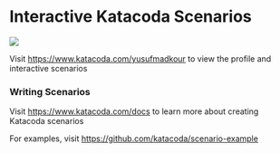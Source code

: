 # Interactive Katacoda Scenarios

[![](http://shields.katacoda.com/katacoda/yusufmadkour/count.svg)](https://www.katacoda.com/yusufmadkour "Get your profile on Katacoda.com")

Visit https://www.katacoda.com/yusufmadkour to view the profile and interactive scenarios

### Writing Scenarios
Visit https://www.katacoda.com/docs to learn more about creating Katacoda scenarios

For examples, visit https://github.com/katacoda/scenario-example

